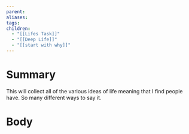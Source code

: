 ```yaml
---
parent: 
aliases: 
tags: 
children:
  - "[[Lifes Task]]"
  - "[[Deep Life]]"
  - "[[start with why]]"
---
```

# Summary 
This will collect all of the various ideas of life meaning that I find people have. So many different ways to say it.
# Body